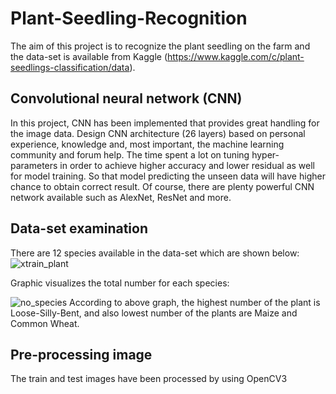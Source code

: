 # Plant-Seedling-Recognition
The aim of this project is to recognize the plant seedling on the farm and the data-set is available from Kaggle (https://www.kaggle.com/c/plant-seedlings-classification/data).

## Convolutional neural network (CNN)
In this project, CNN has been implemented that provides great handling for the image data. Design CNN architecture (26 layers) based on personal experience, knowledge and, most important, the machine learning community and forum help. The time spent a lot on tuning hyper-parameters in order to achieve higher accuracy and lower residual as well for model training. So that model predicting the unseen data will have higher chance to obtain correct result. Of course, there are plenty powerful CNN network available such as AlexNet, ResNet and more.

## Data-set examination
There are 12 species available in the data-set which are shown below:
![xtrain_plant](https://user-images.githubusercontent.com/43289100/45993669-87d6f480-c0c2-11e8-86e7-cb5113af196b.png)


Graphic visualizes the total number for each species: 

![no_species](https://user-images.githubusercontent.com/43289100/45995997-20727200-c0cd-11e8-8d1b-3b3ecfbbfbab.png)
According to above graph, the highest number of the plant is Loose-Silly-Bent, and also lowest number of the plants are Maize and Common Wheat.

## Pre-processing image
The train and test images have been processed by using OpenCV3
